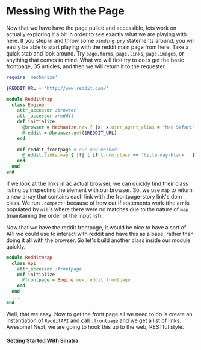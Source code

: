 # Messing With the Page

Now that we have have the page pulled and accessible, lets work on actually exploring it a bit in
order to see exactly what we are playing with here. If you step in and throw some `binding.pry`
statements around, you will easily be able to start playing with the reddit main page from here. 
Take a quick stab and look around. Try `page.forms`, `page.links`, `page.images`, or anything
that comes to mind. What we will first try to do is get the basic frontpage, 35 articles, and then
we will return it to the requester.

```RUBY
require 'mechanize'

$REDDIT_URL = 'http://www.reddit.com/'

module RedditWrap 
  class Engine 
    attr_accessor :browser
    attr_accessor :reddit
    def initialize
      @browser = Mechanize.new { |x| x.user_agent_alias = "Mac Safari" }
      @reddit = @browser.get($REDDIT_URL)
    end
    
    def reddit_frontpage # our new method
      @reddit.links.map { |l| l if l.dom_class == 'title may-blank ' }.compact!
    end
  end
end

```

If we look at the links in ac actual browser, we can quickly find their class listing by inspecting the element with our
browser. So, we use `map` to return a new array that contains each link with the frontpage-story link's dom class. We run
`.compact!` because of how our if statements work (the arr is populated by `nil`'s where there were no matches due to
the nature of `map` (maintaining the order of the input list).

Now that we have the reddit frontpage, it would be nice to have a sort of API we could use to interact with reddit and 
have this as a base, rather than doing it all with the browser. So let's build another class inside our module quickly.


```RUBY
module RedditWrap
  class Api
    attr_accessor :frontpage
    def initialize
      @frontpage = Engine.new.reddit_frontpage
    end
  end
  ...
end
```

Well, that we easy. Now to get the front page all we need to do is create an instantiation of `RedditAPI` and call `.frontpage` and we get a list of links. Awesome! Next, we are going to hook this up to the web, RESTful style.

#### [Getting Started With Sinatra](../webserver/introduction.md)
